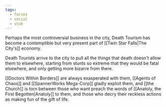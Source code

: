 ```yaml
---
tags:
  - forces
  - social
  - stub
---
```

Perhaps the most controversial business in the city, Death Tourism has become a contemptible but very present part of [[Twin Star Falls|The City's]] economy.

Death Tourists arrive to the city to pull all the things that death doesn't allow them to elsewhere, starting from stunts so extreme that they would be fatal elsewhere, and only getting more bizarre from there.

[[Doctors Within Borders]] are always exasperated with them, [[Agents of Chaos]] and [[SpannerWorks Mega-Corp]] gladly exploit them, and [[the Church]] is torn between those who want preach the words of [[Anatoly, the First Begotten|Anatoly]] to them, and those who decry their reckless actions as making fun of the gift of life.